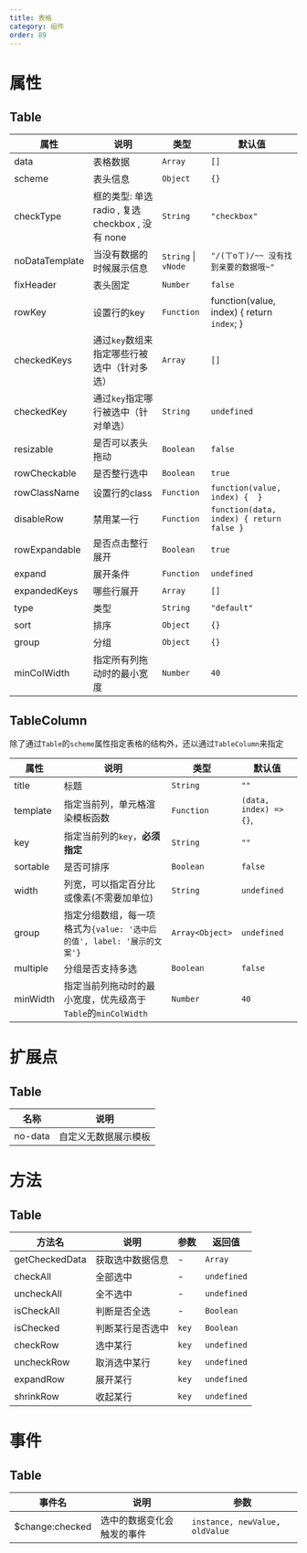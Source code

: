 ```yaml
---
title: 表格
category: 组件
order: 89 
---
```


# 属性 

## Table

| 属性 | 说明 | 类型 | 默认值 |
| --- | --- | --- | --- |
| data | 表格数据 | `Array` | `[]` |
| scheme |  表头信息 | `Object` | `{}` |
| checkType | 框的类型: 单选 radio , 复选 checkbox ,  没有 none | `String` | `"checkbox"` |
| noDataTemplate | 当没有数据的时候展示信息 | `String` &#124; `vNode` | `"/(ㄒoㄒ)/~~ 没有找到亲要的数据哦~"` |
| fixHeader | 表头固定 | `Number` | `false` |
| rowKey | 设置行的key | `Function` | function(value, index) {  return `index`; } |
| checkedKeys | 通过`key`数组来指定哪些行被选中（针对多选） | `Array` | `[]` |
| checkedKey | 通过`key`指定哪行被选中（针对单选） | `String` | `undefined` |
| resizable | 是否可以表头拖动 | `Boolean` | `false` |
| rowCheckable | 是否整行选中 | `Boolean` | `true` |
| rowClassName | 设置行的class | `Function` | `function(value, index) {  }` |
| disableRow | 禁用某一行 | `Function` | `function(data, index) { return false }` |
| rowExpandable | 是否点击整行展开 | `Boolean` | `true` |
| expand | 展开条件 | `Function` | `undefined` |
| expandedKeys | 哪些行展开 | `Array` | `[]` |
| type | 类型 | `String` | `"default"` |
| sort | 排序 | `Object` | `{}` |
| group | 分组 | `Object` | `{}` |
| minColWidth | 指定所有列拖动时的最小宽度 | `Number` | `40` |

## TableColumn

除了通过`Table`的`scheme`属性指定表格的结构外，还以通过`TableColumn`来指定

| 属性 | 说明 | 类型 | 默认值 |
| --- | --- | --- | --- |
| title | 标题 | `String` | `""` |
| template | 指定当前列，单元格渲染模板函数 | `Function` | `(data, index) => {}`,
| key | 指定当前列的`key`，__必须指定__ | `String` | `""` |
| sortable | 是否可排序 | `Boolean` | `false` |
| width | 列宽，可以指定百分比或像素(不需要加单位) | `String` | `undefined` |
| group | 指定分组数组，每一项格式为`{value: '选中后的值', label: '展示的文案'}` | `Array<Object>` | `undefined` |
| multiple | 分组是否支持多选 | `Boolean` | `false` |
| minWidth | 指定当前列拖动时的最小宽度，优先级高于`Table`的`minColWidth` | `Number` | `40` |

# 扩展点

## Table

| 名称 | 说明 |
| --- | --- |
| no-data | 自定义无数据展示模板 |

# 方法

## Table

| 方法名 | 说明 | 参数 | 返回值 |
| --- | --- | --- | --- |
| getCheckedData | 获取选中数据信息 | - | `Array` |
| checkAll | 全部选中 | - | `undefined` |
| uncheckAll | 全不选中 | - | `undefined` |
| isCheckAll | 判断是否全选 | - | `Boolean` |
| isChecked | 判断某行是否选中 | `key` | `Boolean` |
| checkRow | 选中某行 | `key` | `undefined` |
| uncheckRow | 取消选中某行 | `key` | `undefined` |
| expandRow | 展开某行 | `key` | `undefined` |
| shrinkRow | 收起某行 | `key` | `undefined` |

# 事件

## Table

| 事件名 | 说明 | 参数 |
| --- | --- | --- |
| $change:checked | 选中的数据变化会触发的事件 | `instance, newValue, oldValue` |
